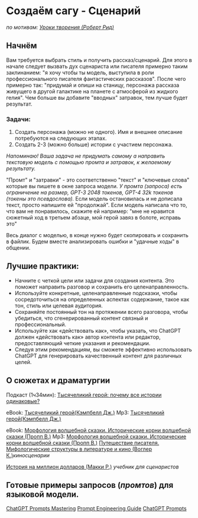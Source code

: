 # Создаём сагу - Сценарий
*по мотивам: [Уроки творения (Роберт Рид)](https://www.youtube.com/watch?v=vmRYvgANg1o)*



## Начнём
Вам требуется выбрать стиль и получить рассказ/сценарий.
Для этого в начале следует вызвать дух сценариста или писателя примерно таким заклинанием: "я хочу чтобы ты модель, выступила в роли профессионального писателя фантастических рассказов". После чего примерно так: "придумай и опиши на станицу, персонажа рассказа живущего в другой галактике на планете с атмосферой из жидкого гелия". Чем больше вы добавите "вводных" затравок, тем лучше будет результат.

### Задачи:
1. Создать персонажа (можно не одного). Имя и внешнее описание потребуются на следующих этапах.
2. Создать 2-3 (можно больше) истории с участием персонажа.

*Напоминаю! Ваша задача не придумать самому а направить текстовую модель с помощью промта и затравок, к желаемому результату.*

"Промт" и "затравки" - это соответственно "текст" и "ключевые слова" которые вы пишете в окне запроса модели. *У промта (запроса) есть ограничение на размер, GPT-3 2048 токенов, GPT-4 32k токенов (токены это псевдослова).* 
Если модель остановилась и не дописала текст, просто напишите ей "продолжай".
Если модель написала что то, что вам не понравилось, скажите ей например: "мне не нравится сюжетный ход в третьем абзаце, мой герой завяз в болоте, исправь это"

Весь диалог с моделью, в конце нужно будет скопировать и сохранить в файлик. Будем вместе анализировать ошибки и "удачные ходы" в общении.


## Лучшие практики:
- Начните с четкой цели или задачи для создания контента. Это поможет направить разговор и сохранить его целенаправленность.
- Используйте конкретные, целенаправленные подсказки, чтобы сосредоточиться на определенных аспектах содержание, такое как тон, стиль или целевая аудитория.
- Сохраняйте постоянный тон на протяжении всего разговора, чтобы убедиться, что сгенерированный контент связный и профессиональный.
- Используйте хак «действовать как», чтобы указать, что ChatGPT должен «действовать как» автор контента или редактор, предоставляющий четкие указания и рекомендации.
- Следуя этим рекомендациям, вы сможете эффективно использовать ChatGPT для генерировать качественный контент для различных целей.

## О сюжетах и драматургии

Подкаст (1ч34мин): [Тысячеликий герой: почему все истории одинаковые?](https://www.youtube.com/watch?v=1859P8aGKBs)

eBook: [Тысячеликий герой(Кэмпбелл Дж.)](https://rutracker.org/forum/viewtopic.php?t=5756923)
Mp3: [Тысячеликий герой(Кэмпбелл Дж.)](https://rutracker.org/forum/viewtopic.php?t=5490354)

eBook: [Морфология волшебной сказки. Исторические корни волшебной сказки (Пропп В.)](https://rutracker.org/forum/viewtopic.php?t=6322826)
Mp3: [Морфология волшебной сказки. Исторические корни волшебной сказки (Пропп В.)](https://rutracker.org/forum/viewtopic.php?t=6074786)
[Путешествие писателя. Мифологические структуры в литературе и кино (Воглер К.)](https://rutracker.org/forum/viewtopic.php?t=5756860)*киносценарии*

[История на миллион долларов (Макки Р.)](https://rutracker.org/forum/viewtopic.php?t=5425996) *учебник для сценаристов*


## Готовые примеры запросов (*промтов*) для языковой модели.

[ChatGPT Prompts Mastering](https://github.com/pabraksas/nero/blob/main/knowledge/ChatGPT.Prompts.Mastering.pdf)
[Prompt Engineering Guide](https://github.com/dair-ai/Prompt-Engineering-Guide)
[ChatGPT Prompts](https://github.com/f/awesome-chatgpt-prompts)


